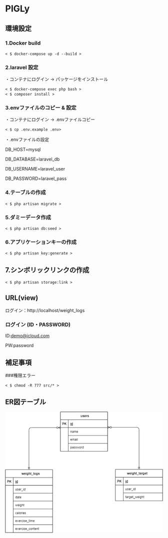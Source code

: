 # PIGLy
## 環境設定
### 1.Docker build

```
< $ docker-compose up -d --build >
```
### 2.laravel 設定

・コンテナにログイン → パッケージをインストール

```
< $ docker-compose exec php bash >
< $ composer install >
```
### 3.envファイルのコピー & 設定 

・コンテナにログイン → .envファイルコピー 

```
< $ cp .env.example .env>
```

・.envファイルの設定

  DB_HOST=mysql 
  
  DB_DATABASE=laravel_db  
  
  DB_USERNAME=laravel_user  
  
  DB_PASSWORD=laravel_pass 

### 4.テーブルの作成

```
< $ php artisan migrate >
```

### 5.ダミーデータ作成

```
< $ php artisan db:seed >
```

### 6.アプリケーションキーの作成

```
< $ php artisan key:generate >
```
## 7.シンボリックリンクの作成

```
< $ php artisan storage:link >
```

## URL(view)

ログイン：http://localhost/weight_logs

### ログイン (ID・PASSWORD)

ID:demo@icloud.com

PW:password

## 補足事項

###権限エラー

```
< $ chmod -R 777 src/* >
```

## ER図テーブル

![ER図](src/README.drawio.png)
